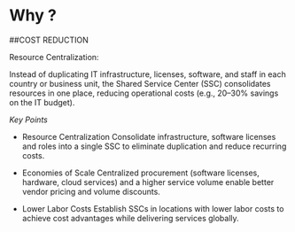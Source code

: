 # Why ?

##COST REDUCTION

Resource Centralization:

Instead of duplicating IT infrastructure, licenses, software, and staff in each country or business unit, the Shared Service Center (SSC) consolidates resources in one place, reducing operational costs (e.g., 20–30% savings on the IT budget).

_Key Points_

- Resource Centralization
Consolidate infrastructure, software licenses and roles into a single SSC to eliminate duplication and reduce recurring costs.

- Economies of Scale
Centralized procurement (software licenses, hardware, cloud services) and a higher service volume enable better vendor pricing and volume discounts.

- Lower Labor Costs
Establish SSCs in locations with lower labor costs to achieve cost advantages while delivering services globally.
